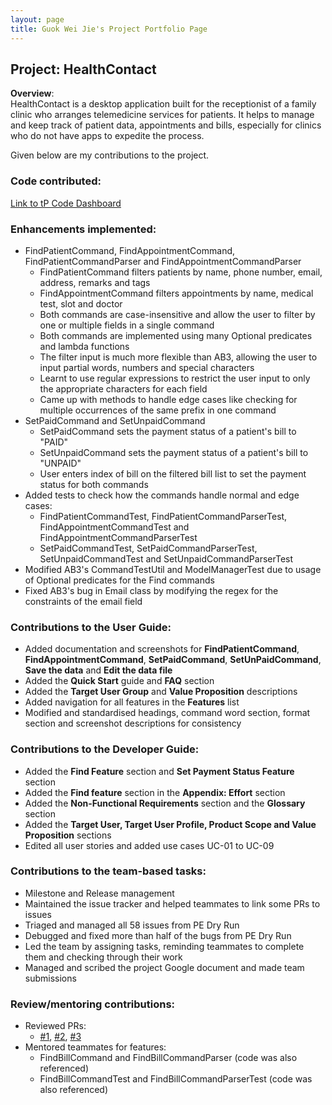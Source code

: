 ```yaml
---
layout: page
title: Guok Wei Jie's Project Portfolio Page
---
```


## Project: HealthContact
**Overview**: <br>
HealthContact is a desktop application built for the receptionist of a family clinic who arranges telemedicine services for patients.
It helps to manage and keep track of patient data, appointments and bills, especially for clinics who do not have apps to expedite the process.

Given below are my contributions to the project.

### Code contributed:
[Link to tP Code Dashboard](https://nus-cs2103-ay2223s1.github.io/tp-dashboard/?search=guokweijie&breakdown=true&sort=groupTitle&sortWithin=title&since=2022-09-16&timeframe=commit&mergegroup=&groupSelect=groupByRepos&checkedFileTypes=docs~functional-code~test-code~other&tabOpen=true&tabType=authorship&tabAuthor=guokweijie&tabRepo=AY2223S1-CS2103T-W08-1%2Ftp%5Bmaster%5D&authorshipIsMergeGroup=false&authorshipFileTypes=docs~functional-code~test-code&authorshipIsBinaryFileTypeChecked=false&authorshipIsIgnoredFilesChecked=false)

### Enhancements implemented:
* FindPatientCommand, FindAppointmentCommand, FindPatientCommandParser and FindAppointmentCommandParser
  * FindPatientCommand filters patients by name, phone number, email, address, remarks and tags
  * FindAppointmentCommand filters appointments by name, medical test, slot and doctor
  * Both commands are case-insensitive and allow the user to filter by one or multiple fields in a single command
  * Both commands are implemented using many Optional predicates and lambda functions
  * The filter input is much more flexible than AB3, allowing the user to input partial words, numbers and special characters
  * Learnt to use regular expressions to restrict the user input to only the appropriate characters for each field
  * Came up with methods to handle edge cases like checking for multiple occurrences of the same prefix in one command
* SetPaidCommand and SetUnpaidCommand
  * SetPaidCommand sets the payment status of a patient's bill to "PAID"
  * SetUnpaidCommand sets the payment status of a patient's bill to "UNPAID"
  * User enters index of bill on the filtered bill list to set the payment status for both commands
* Added tests to check how the commands handle normal and edge cases:
  * FindPatientCommandTest, FindPatientCommandParserTest, FindAppointmentCommandTest and FindAppointmentCommandParserTest
  * SetPaidCommandTest, SetPaidCommandParserTest, SetUnpaidCommandTest and SetUnpaidCommandParserTest
* Modified AB3's CommandTestUtil and ModelManagerTest due to usage of Optional predicates for the Find commands
* Fixed AB3's bug in Email class by modifying the regex for the constraints of the email field

### Contributions to the User Guide:
* Added documentation and screenshots for __FindPatientCommand__, __FindAppointmentCommand__, __SetPaidCommand__, __SetUnPaidCommand__, __Save the data__ and __Edit the data file__
* Added the __Quick Start__ guide and __FAQ__ section
* Added the __Target User Group__ and __Value Proposition__ descriptions
* Added navigation for all features in the __Features__ list
* Modified and standardised headings, command word section, format section and screenshot descriptions for consistency

### Contributions to the Developer Guide:
* Added the __Find Feature__ section and __Set Payment Status Feature__ section
* Added the __Find feature__ section in the __Appendix: Effort__ section
* Added the __Non-Functional Requirements__ section and the __Glossary__ section
* Added the __Target User, Target User Profile, Product Scope and Value Proposition__ sections
* Edited all user stories and added use cases UC-01 to UC-09

### Contributions to the team-based tasks:
* Milestone and Release management
* Maintained the issue tracker and helped teammates to link some PRs to issues
* Triaged and managed all 58 issues from PE Dry Run
* Debugged and fixed more than half of the bugs from PE Dry Run
* Led the team by assigning tasks, reminding teammates to complete them and checking through their work
* Managed and scribed the project Google document and made team submissions

### Review/mentoring contributions:
* Reviewed PRs:
  * [#1](https://github.com/AY2223S1-CS2103T-W08-1/tp/pull/174), [#2](https://github.com/AY2223S1-CS2103T-W08-1/tp/pull/172), [#3](https://github.com/AY2223S1-CS2103T-W08-1/tp/pull/158)
* Mentored teammates for features:
  * FindBillCommand and FindBillCommandParser (code was also referenced)
  * FindBillCommandTest and FindBillCommandParserTest (code was also referenced)
